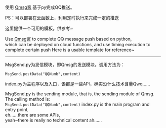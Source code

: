 使用 [Qmsg酱](https://qmsg.zendee.cn/) 基于py完成QQ推送。  

PS：可以部署在云函数上，利用定时执行来完成一定的推送  

这里提供一个可用的模板，供参考~  

Use [Qmsg酱](https://qmsg.zendee.cn/) to complete QQ message push based on python,   
which can be deployed on cloud functions, 
and use timing execution to complete certain push
Here is a usable template for reference~ 

- - -
MsgSend.py为发信模块，即Qmsg的发送模块，调用方法为：  

` MsgSend.postData("QQNumb",content) `  

index.py为主程序以及入口，诶都是一些API，确实没什么技术含量Qwq......

MsgSend.py is the sending module, that is, the sending module of Qmsg.   
The calling method is:  
`MsgSend.postData("QQNumb",content)`
index.py is the main program and entry point,   
eh......there are some APIs,  
yeah~there is really no technical content ah...... 
